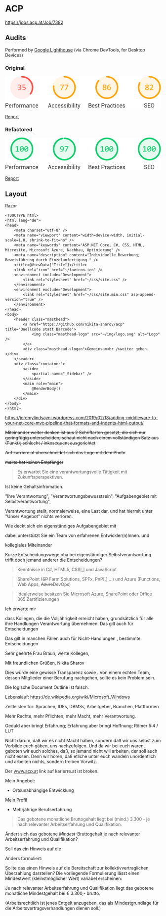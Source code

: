 # ACP

https://jobs.acp.at/Job/7382

## Audits

Performed by [Google Lighthouse](https://developers.google.com/web/tools/lighthouse) (via Chrome DevTools, for Desktop Devices) 

### Original

![Lighthouse report results](media/jobs.acp.at-20200601T165515.png)

[Report](https://googlechrome.github.io/lighthouse/viewer/?gist=6aaff613c4c30812fae1e3759997b444)

### Refactored

![Lighthouse report results](media/full-stack-developer.azurewebsites.net-20200601T165713.png)

[Report](https://googlechrome.github.io/lighthouse/viewer/?gist=a9d93d5c473c09a1d1434ad22f7ff7e1)

## Layout

Razor

```razor
<!DOCTYPE html>
<html lang="de">
<head>
    <meta charset="utf-8" />
    <meta name="viewport" content="width=device-width, initial-scale=1.0, shrink-to-fit=no" />
    <meta name="keywords" content="ASP.NET Core, C#, CSS, HTML, Microsite, Microsoft Azure, Nachbau, Optimierung" />
    <meta name="description" content="Individuelle Bewerbung; Beweisführung durch Einzelanfertigung." />
    <title>@ViewData["Title"]</title>
    <link rel="icon" href="~/favicon.ico" />
    <environment include="Development">
        <link rel="stylesheet" href="~/css/site.css" />
    </environment>
    <environment exclude="Development">
        <link rel="stylesheet" href="~/css/site.min.css" asp-append-version="true" />
    </environment>
</head>
<body>
    <header class="masthead">
        <a href="https://github.com/nikita-sharov/acp" title="Quellcode statt Barcode">
            <img class="masthead-logo" src="~/img/logo.svg" alt="Logo" />
        </a>        
        <div class="masthead-slogan">Gemeinsam<br />weiter gehen.</div>
    </header>
    <div class="container">
        <aside>
            <partial name="_Sidebar" />
        </aside>
        <main role="main">
            @RenderBody()
        </main>
    </div>
</body>
</html>
```


https://jeremylindsayni.wordpress.com/2019/02/18/adding-middleware-to-your-net-core-mvc-pipeline-that-formats-and-indents-html-output/

~~Miteinander weiter denken ist aus 2 Schriftarten gesetzt, die sich nur geringfügig unterscheiden; schaut nicht nach einem vollständigen Satz aus (Punkt); schlecht / inkosequent ausgerichtet~~

~~Auf karriere.at überschneidet sich das Logo mit dem Photo~~





~~mailto hat keinen Empfänger~~

> Es erwartet Sie eine verantwortungsvolle Tätigkeit mit Zukunftsperspektiven.

Ist keine Gehaltsinfromation.

"Ihre Verantwortung", "Verantwortungsbewusstsein", "Aufgabengebiet mit Selbstverantwortung",

Verantwortung stellt, normalerweise, eine Last dar, und hat hiermit unter "Unser Angebot" nichts verloren.

Wie deckt sich ein eigenständiges Aufgabengebiet mit 

dabei unterstützt Sie ein Team von erfahrenen Entwickler(n)Innen. und

kollegiales Miteinander

Kurze Entscheidungswege oha bei eigenständiger Selbstverantwortung trifft doch jemand anderer die Entscheidungen?

> Kenntnisse in C#, HTML5, CSS[,] und JavaScript

> SharePoint (~~SP~~ Farm Solutions, SPFx, PnP[,] …) und Azure (Functions, Web Apps, ~~Azure~~DevOps)

> Idealerweise besitzen Sie Microsoft Azure, SharePoint oder Office 365 Zertifizierungen



Ich erwarte mir

dass Kollegen, die die Volljährigkeit erreicht haben, grundsätzlich für alle ihre Handlungen Verantwortung übernehmen. Das gilt auch für Entscheidungen

Das gilt in manchen Fällen auch für Nicht-Handlungen
, bestimmte Entscheidungen




Sehr geehrte Frau Braun,
werte Kollegen,


Mit freundlichen Grüßen,
Nikita Sharov


Dies würde eine gewisse Transparenz sowie . Von einem echten Team, dessen Mitglieder einer Berufung nachgehen, sollte es kein Problem sein.

Die logische Document Outline ist falsch.

Lebenslauf: https://de.wikipedia.org/wiki/Microsoft_Windows

Zeitleisten für: Sprachen, IDEs, DBMSs, Arbeitgeber, Branchen, Plattformen

Mehr Rechte, mehr Pflichten; mehr Macht, mehr Verantwortung.

Geduld aber bringt Erfahrung; Erfahrung aber bringt Hoffnung; Römer 5:4 / LUT

Nicht darum, daß wir es nicht Macht haben, sondern daß wir uns selbst zum Vorbilde euch gäben, uns nachzufolgen. Und da wir bei euch waren, geboten wir euch solches, daß, so jemand nicht will arbeiten, der soll auch nicht essen. Denn wir hören, daß etliche unter euch wandeln unordentlich und arbeiten nichts, sondern treiben Vorwitz.

Der www.acp.at link auf karierre.at ist broken.

Mein Angebot:

- Ortsunabhängige Entwicklung

Mein Profil

- Mehrjährige Berufserfahrung

> Das gebotene monatliche Bruttogehalt liegt bei (mind.) 3.300 - je nach relevanter Arbeitserfahrung und Qualifikation.

Ändert sich das gebotene *Mindest*-Bruttogehalt je nach relevanter Arbeitserfahrung und Qualifikation?

Soll das ein Hinweis auf die

Anders formuliert:  

Sollte das einen Hinweis auf die Bereitschaft zur kollektivvertraglichen Überzahlung darstellen? Die vorliegende Formulierung lässt einen Mindestwert (kleinstmöglicher Wert) variabel erscheinen:

Je nach relevanter Arbeitserfahrung und Qualifikation liegt das gebotene monatliche Mindestgehalt bei € 3.300,- brutto.

(Arbeitsrechtlich ist jenes Entgelt anzugeben, das als Mindestgrundlage für die Arbeitsvertragsverhandlungen dienen soll.)